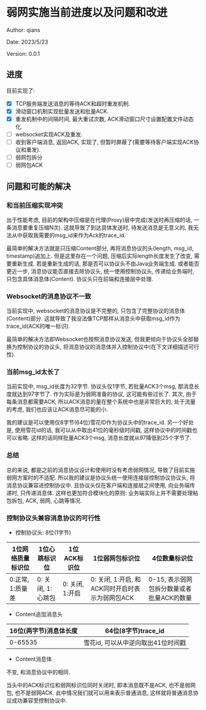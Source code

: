 # 弱网实施当前进度以及问题和改进

Author: qians

Date: 2023/5/23

Version: 0.0.1

## 进度

目前实现了:

- [x] TCP服务端发送消息的等待ACK和超时重发机制.
- [x] 滑动窗口机制实现批量发送和批量ACK.
- [x] 重发机制中的间隔时间, 最大重试次数, ACK滑动窗口尺寸设置配置文件动态化.
- [ ] websocket实现ACK及重发.
- [ ] 收到客户端消息, 返回ACK, 实现了, 但暂时屏蔽了(需要等待客户端实现ACK协议和重发).
- [ ] 弱网包拆分
- [ ] 弱网包ACK

## 问题和可能的解决

### 和当前压缩实现冲突

出于性能考虑, 目前的架构中压缩是在代理(Proxy)层中完成(发送时再压缩的话, 一条消息要重复压缩N次). 这就导致了到达具体发送时, 待发送消息是无意义的, 我无法从中获取我需要的msg_id来作为Ack的trace_id.

最简单的解决方法就是只压缩Content部分, 再将消息协议的头(length, msg_id, timestamp)追加上. 但是这里存在一个问题, 压缩后实际length长度发生了改变, 需要重新生成. 若是重新生成的话, 那是否可以协议头不由Java业务端生成. 或者能否更近一步, 消息协议能否直接去除协议头, 统一使用控制协议头, 传递给业务端时, 只包含具体消息体(Content). 协议头只在前端和连接层中处理.

### Websocket的消息协议不一致

当前实现中, websocket的消息协议是不完整的, 只包含了完整协议的消息体(Content)部分. 这就导致了我没法像TCP那样从消息头中获取msg_id作为trace_id(ACK的唯一标识).

最简单的解决方法即Websocket也按照消息协议发送, 但我更倾向于协议头全部替换为控制协议的协议头, 将消息协议的消息体并入控制协议中(在下文详细描述可行性).

### 当前msg_id太长了

当前实现中, msg_id长度为32字节. 协议头仅1字节, 若批量ACK3个msg, 那消息长度就达到97字节了.
作为实际是为弱网准备的协议, 这可能有些过长了.
其次, 由于每条消息都需要ACK, 所以ACK消息的量在整个系统中也是非常巨大的, 处于流量的考虑, 我们也应该让ACK消息尽可能的小.

我的建议是可以使用仅8字节(64位)雪花ID作为协议头中的trace_id. 另一个好处是, 使用雪花id的话, 我可以从中取出41位的毫秒级时间戳, 这样协议中的时间戳也可以省略. 这样的话同样批量ACK3个msg, 消息长度就从97降低到25个字节了.

### 总结

总的来说, 都是之前的消息协议设计和使用时没有考虑弱网情况, 导致了目前实施弱网方案时的不适配. 所以我的建议是协议头统一使用连接层控制协议协议头, 将消息协议兼容进控制协议中. 且协议头仅在客户端和连接层之间使用, 向业务端传递时, 只传递消息体. 这样也更加符合模块化的原则: 业务端实际上并不需要处理粘包拆包, ACK, 弱网, 心跳等情况.

### 控制协议头兼容消息协议的可行性

- 控制协议头: 8位(1字节)

| 1位网络质量标识位 | 1位心跳标识位     | 1位ACK标识位    | 1位弱网包标识位                                 | 4位数量标识位                             |
| ----------------- | ----------------- | --------------- | ----------------------------------------------- | ----------------------------------------- |
| 0:正常, 1:质量差  | 0: 关闭, 1:心跳包 | 0: 关闭, 1:开启 | 0: 关闭, 1:开启, 和ACK同时开启时表示为弱网包ACK | 0-15, 表示弱网包拆分数量或者批量ACK的数量 |

- Content追加消息头

| 16位(两字节)消息体长度 | 64位(8字节)trace_id                |
| ---------------------- | ---------------------------------- |
| 0-65535                | 雪花id, 可以从中逆向取出41位时间戳 |

- Content消息体

不变, 和消息协议中的相同.

当头中的ACK标识位和弱网标识位同时关闭时, 即本消息既不是ACK, 也不是弱网包, 也不是弱网ACK. 此中情况我们就可以用来表示普通消息, 这样就将普通消息协议成功兼容至控制协议中.
